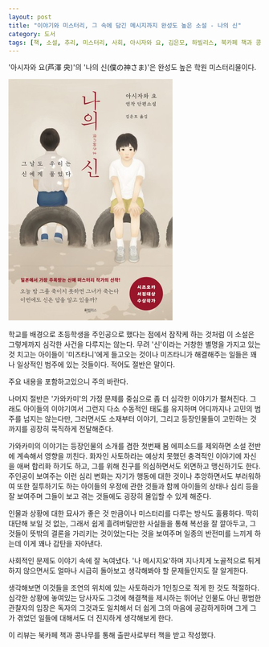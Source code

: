 ```yaml
---
layout: post
title: "이야기와 미스터리, 그 속에 담긴 메시지까지 완성도 높은 소설 - 나의 신"
category: 도서
tags: [책, 소설, 추리, 미스터리, 사회, 아시자와 요, 김은모, 하빌리스, 북카페 책과 콩나무, 서평]
---
```


'아시자와 요(芦澤 央)'의
'나의 신(僕の神さま)'은
완성도 높은 학원 미스터리물이다.

![표지](/images/boku-no-kamisama-book-h480.jpg)

학교를 배경으로 초등학생을 주인공으로 했다는 점에서 잠작케 하는 것처럼
이 소설은 그렇게까지 심각한 사건을 다루지는 않는다.
무려 '신'이라는 거창한 별명을 가지고 있는 것 치고는
아이들이 '미즈타니'에게 들고오는 것이나 미즈타니가 해결해주는 일들은 꽤나 일상적인 범주에 있는 것들이다.
적어도 절반은 말이다.



<div class="im im-warning">
주요 내용을 포함하고있으니 주의 바란다.
</div>



나머지 절반은 '가와카미'의 가정 문제를 중심으로 좀 더 심각한 이야기가 펼쳐진다.
그래도 아이들의 이야기여서 그런지 다소 수동적인 태도를 유지하며 어디까지나 고민의 범주를 넘지는 않는다만,
그러면서도 소재부터 이야기, 그리고 등장인물들이 고민하는 것까지를 굉장히 묵직하게 전달해준다.

가와카미의 이야기는 등장인물의 소개를 겸한 첫번째 봄 에피소드를 제외하면 소설 전반에 계속해서 영향을 끼친다.
화자인 사토하라는 예상치 못했던 충격적인 이야기에 자신을 애써 합리화 하기도 하고,
그를 위해 친구를 의심하면서도 외면하고 맹신하기도 한다.
주인공이 보여주는 이런 심리 변화는 자기가 행동에 대한 것이나
추앙하면서도 부러워하여 또한 질투하기도 하는 아이들의 우정에 관한 것들과 함께
아이들의 상태나 심리 등을 잘 보여주며
그들이 보고 겪는 것들에도 굉장히 몰입할 수 있게 해준다.

인물과 상황에 대한 묘사가 좋은 것 만큼이나 미스터리를 다루는 방식도 훌륭하다.
딱히 대단해 보일 것 없는, 그래서 쉽게 흘려버릴만한 사실들을 통해 복선을 잘 깔아두고,
그것들이 뜻밖의 결론을 가리키는 것이었는다는 것을 보여주며 일종의 반전미를 느끼게 하는데
이게 꽤나 감탄을 자아낸다.

사회적인 문제도 이야기 속에 잘 녹여냈다.
'나 메시지요'하며 지나치게 노골적으로 튀게 하지 않으면서도
얼마나 시급히 돌아보고 생각해봐야 할 문제들인지도 잘 알게한다.

생각해보면 이것들을 조연의 위치에 있는 사토하라가 1인칭으로 적게 한 것도 적절하다.
심각한 상황에 놓여있는 당사자도
그것에 해결책을 제시하는 뛰어난 인물도 아닌
평범한 관찰자의 입장은 독자의 그것과도 일치해서
더 쉽게 그의 마음에 공감하게하며
그게 그가 겪었던 일들에 대해서도 더 진지하게 생각해보게 한다.



<div class="im im-info">
이 리뷰는 북카페 책과 콩나무를 통해 출판사로부터 책을 받고 작성했다.
</div>
